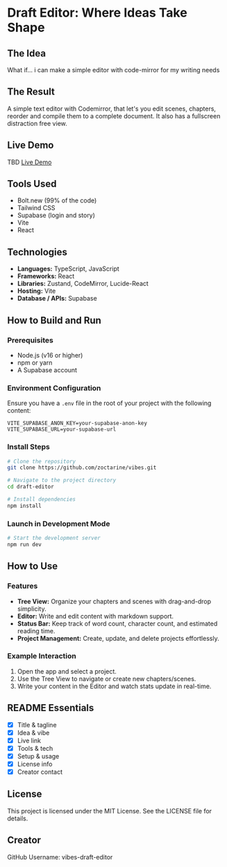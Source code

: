 # Draft Editor: Where Ideas Take Shape

## The Idea
What if... i can make a simple editor with code-mirror for my writing needs


## The Result
A simple text editor with Codemirror, that let's you edit scenes, chapters, reorder and compile them to a complete document. It also has a fullscreen distraction free view.


## Live Demo
TBD [Live Demo](https://example.com)

## Tools Used
- Bolt.new (99% of the code)
- Tailwind CSS
- Supabase (login and story)
- Vite
- React

## Technologies
- **Languages:** TypeScript, JavaScript
- **Frameworks:** React
- **Libraries:** Zustand, CodeMirror, Lucide-React
- **Hosting:** Vite
- **Database / APIs:** Supabase

## How to Build and Run
### Prerequisites
- Node.js (v16 or higher)
- npm or yarn
- A Supabase account

### Environment Configuration
Ensure you have a `.env` file in the root of your project with the following content:
```env
VITE_SUPABASE_ANON_KEY=your-supabase-anon-key
VITE_SUPABASE_URL=your-supabase-url
```

### Install Steps
```bash
# Clone the repository
git clone https://github.com/zoctarine/vibes.git

# Navigate to the project directory
cd draft-editor

# Install dependencies
npm install
```

### Launch in Development Mode
```bash
# Start the development server
npm run dev
```

## How to Use
### Features
- **Tree View:** Organize your chapters and scenes with drag-and-drop simplicity.
- **Editor:** Write and edit content with markdown support.
- **Status Bar:** Keep track of word count, character count, and estimated reading time.
- **Project Management:** Create, update, and delete projects effortlessly.

### Example Interaction
1. Open the app and select a project.
2. Use the Tree View to navigate or create new chapters/scenes.
3. Write your content in the Editor and watch stats update in real-time.

## README Essentials
- [x] Title & tagline
- [x] Idea & vibe
- [x] Live link
- [x] Tools & tech
- [x] Setup & usage
- [x] License info
- [x] Creator contact

## License
This project is licensed under the MIT License. See the LICENSE file for details.

## Creator
GitHub Username: vibes-draft-editor
